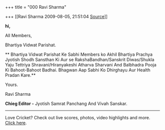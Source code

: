 +++
title = "000 Ravi Sharma"

+++
[[Ravi Sharma	2009-08-05, 21:51:04 [Source](https://groups.google.com/g/bvparishat/c/fcBiyxs2-Zw)]]



**hi,**

 All Members,

 Bhartiya Vidwat Parishat.



** Bhartiya Vidwat Parishat Ke Sabhi Members ko Akhil Bhartiya Prachya Jyotish Shodh Sansthan Ki Aur se RakshaBandhan/Sanskrit Diwas/Shukla Yaju Tettriya Shravani/Hiranyakeshi Atharva Sharvani And Balbhadra Pooja Ki Bahoot-Bahoot Badhai. Bhagwan Aap Sabhi Ko Dhirghayu Aur Health Pradan Kare.**



Yours.

Ravi Sharma

**Chieg Editor -** Jyotish Samrat Panchang And Vivah Sanskar.  

  



  

------------------------------------------------------------------------

Love Cricket? Check out live scores, photos, video highlights and more. [Click here](http://in.rd.yahoo.com/tagline_cricket_2/*http://cricket.yahoo.com).

